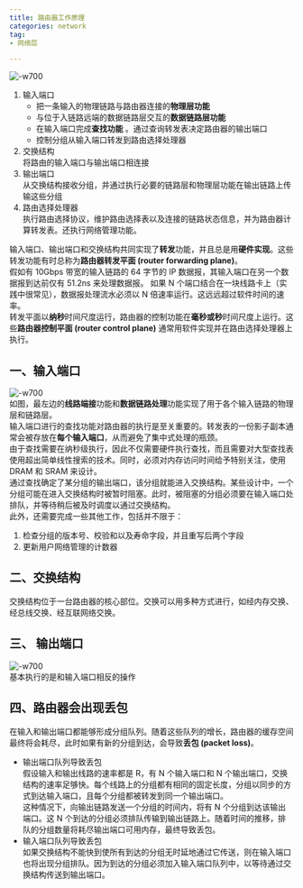 ```yaml
---
title: 路由器工作原理  
categories: network  
tag:    
- 网络层

---
```


   
![-w700](http://oda58fqub.bkt.clouddn.com/14953551342046.jpg)    

1. 输入端口    
    - 把一条输入的物理链路与路由器连接的**物理层功能**  
    - 与位于入链路远端的数据链路层交互的**数据链路层功能**  
    - 在输入端口完成**查找功能**  。通过查询转发表决定路由器的输出端口
    - 控制分组从输入端口转发到路由选择处理器
2. 交换结构    
    将路由的输入端口与输出端口相连接
3. 输出端口    
    从交换结构接收分组，并通过执行必要的链路层和物理层功能在输出链路上传输这些分组
4. 路由选择处理器  
    执行路由选择协议，维护路由选择表以及连接的链路状态信息，并为路由器计算转发表。还执行网络管理功能。  
    
输入端口、输出端口和交换结构共同实现了**转发**功能，并且总是用**硬件实现**。这些转发功能有时总称为**路由器转发平面 (router forwarding plane)**。  
假如有 10Gbps 带宽的输入链路的 64 字节的 IP 数据报，其输入端口在另一个数据报到达前仅有 51.2ns 来处理数据报。 如果 N 个端口结合在一块线路卡上（实践中很常见），数据报处理流水必须以 N 倍速率运行。这远远超过软件时间的速率。  
转发平面以**纳秒**时间尺度运行，路由器的控制功能在**毫秒或秒**时间尺度上运行。这些**路由器控制平面 (router control plane)** 通常用软件实现并在路由选择处理器上执行。  
## 一、输入端口    
![-w700](http://oda58fqub.bkt.clouddn.com/14953563483804.jpg)  
如图，最左边的**线路端接**功能和**数据链路处理**功能实现了用于各个输入链路的物理层和链路层。  
输入端口进行的查找功能对路由器的执行是至关重要的。转发表的一份影子副本通常会被存放在**每个输入端口**，从而避免了集中式处理的瓶颈。  
由于查找需要在纳秒级执行，因此不仅需要硬件执行查找，而且需要对大型查找表使用超出简单线性搜索的技术。同时，必须对内存访问时间给予特别关注，使用 DRAM 和 SRAM 来设计。  
通过查找确定了某分组的输出端口，该分组就能进入交换结构。某些设计中，一个分组可能在进入交换结构时被暂时阻塞。此时，被阻塞的分组必须要在输入端口处排队，并等待稍后被及时调度以通过交换结构。  
此外，还需要完成一些其他工作，包括并不限于：  

1. 检查分组的版本号、校验和以及寿命字段，并且重写后两个字段  
2. 更新用户网络管理的计数器  

## 二、交换结构  
交换结构位于一台路由器的核心部位。交换可以用多种方式进行，如经内存交换、经总线交换、经互联网络交换。  
## 三、 输出端口  
![-w700](http://oda58fqub.bkt.clouddn.com/14953570663552.jpg)   
基本执行的是和输入端口相反的操作  

## 四、路由器会出现丢包  
在输入和输出端口都能够形成分组队列。随着这些队列的增长，路由器的缓存空间最终将会耗尽，此时如果有新的分组到达，会导致**丢包 (packet loss)**。    

- 输出端口队列导致丢包  
    假设输入和输出线路的速率都是 R，有 N 个输入端口和 N 个输出端口，交换结构的速率足够快。每个线路上的分组都有相同的固定长度，分组以同步的方式到达输入端口，且每个分组都被转发到同一个输出端口。  
    这种情况下，向输出链路发送一个分组的时间内，将有 N 个分组到达该输出端口。这 N 个到达的分组必须排队传输到输出链路上。随着时间的推移，排队的分组数量将耗尽输出端口可用内存，最终导致丢包。  
- 输入端口队列导致丢包  
    如果交换结构不能快到使所有到达的分组无时延地通过它传送，则在输入端口也将出现分组排队。因为到达的分组必须加入输入端口队列中，以等待通过交换结构传送到输出端口。  
    
  






